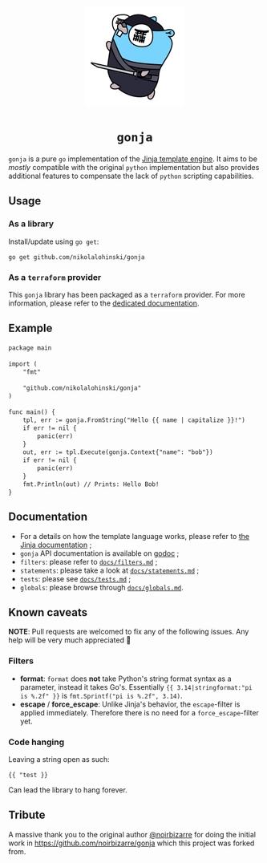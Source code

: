 <div align="center">
<img src="./docs/logo.svg" width="200"/>
<h1><code>gonja</code></h1>
</div>

`gonja` is a pure `go` implementation of the [Jinja template engine](https://jinja.palletsprojects.com/). It aims to be _mostly_ compatible with the original `python` implementation but also provides additional features to compensate the lack of `python` scripting capabilities.

## Usage

### As a library

Install/update using `go get`:
```
go get github.com/nikolalohinski/gonja
```

### As a `terraform` provider

This `gonja` library has been packaged as a `terraform` provider. For more information, please refer to the [dedicated documentation](https://registry.terraform.io/providers/NikolaLohinski/jinja/latest/docs).

## Example

```golang
package main

import (
	"fmt"

	"github.com/nikolalohinski/gonja"
)

func main() {
	tpl, err := gonja.FromString("Hello {{ name | capitalize }}!")
	if err != nil {
		panic(err)
	}
	out, err := tpl.Execute(gonja.Context{"name": "bob"})
	if err != nil {
		panic(err)
	}
	fmt.Println(out) // Prints: Hello Bob!
}
```

## Documentation

* For a details on how the template language works, please refer to [the Jinja documentation](https://jinja.palletsprojects.com) ;
* `gonja` API documentation is available on [godoc](https://godoc.org/github.com/nikolalohinski/gonja) ;
* `filters`: please refer to [`docs/filters.md`](docs/filters.md) ;
* `statements`: please take a look at [`docs/statements.md`](docs/statements.md) ;
* `tests`: please see [`docs/tests.md`](docs/tests.md) ;
* `globals`: please browse through [`docs/globals.md`](docs/globals.md).

## Known caveats 

**NOTE**: Pull requests are welcomed to fix any of the following issues. Any help will be very much appreciated 🙏

### Filters

* **format**: `format` does **not** take Python's string format syntax as a parameter, instead it takes Go's. Essentially `{{ 3.14|stringformat:"pi is %.2f" }}` is `fmt.Sprintf("pi is %.2f", 3.14)`.
* **escape** / **force_escape**: Unlike Jinja's behavior, the `escape`-filter is applied immediately. Therefore there is no need for a `force_escape`-filter yet.

### Code hanging

Leaving a string open as such:
```
{{ "test }}
```
Can lead the library to hang forever.

## Tribute

A massive thank you to the original author [@noirbizarre](https://github.com/noirbizarre) for doing the initial work in https://github.com/noirbizarre/gonja which this project was forked from.